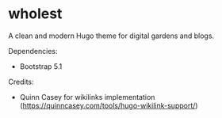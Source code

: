 # wholest
A clean and modern Hugo theme for digital gardens and blogs.

Dependencies:
- Bootstrap 5.1

Credits:
- Quinn Casey for wikilinks implementation (https://quinncasey.com/tools/hugo-wikilink-support/)
